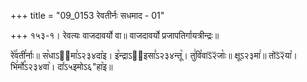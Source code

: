 +++
title = "09_0153 रेवतीर्नः सधमाद - 01"

+++
१५३-१। रेवत्यः वाजदावर्यो वा॥ वाजदावर्यो प्रजापतिर्गायत्रीन्द्रः॥

रे꣥꣯वती꣯र्नाः॥ स꣡धाऽ२᳐मा꣣ऽ२३४दा꣥इ। इ꣡न्द्राऽ२᳐इसा꣣ऽ२३४न्तू꣥। तु꣢वि꣡वाऽ᳒२᳒जाः꣡॥ क्षूऽ२३मा꣢॥ तोऽ᳒२᳒या꣡। भि꣢र्मो꣡ऽ२३४वा꣥। दा꣤ऽ५इमोऽ६"हा꣥इ॥